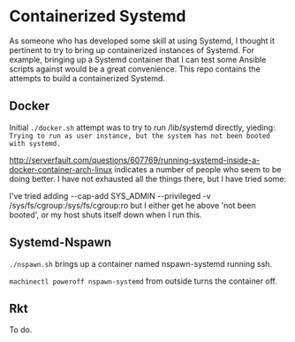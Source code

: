 # Containerized Systemd

As someone who has developed some skill at using Systemd, I thought it pertinent to try to bring up containerized instances of Systemd. For example, bringing up a Systemd container that I can test some Ansible scripts against would be a great convenience.  This repo contains the attempts to build a containerized Systemd.

## Docker

Initial `./docker.sh` attempt was to try to run /lib/systemd directly, yieding:  
`Trying to run as user instance, but the system has not been booted with systemd.`

http://serverfault.com/questions/607769/running-systemd-inside-a-docker-container-arch-linux indicates a number of people who seem to be doing better. I have not exhausted all the things there, but I have tried some:

I've tried adding --cap-add SYS_ADMIN --privileged -v /sys/fs/cgroup:/sys/fs/cgroup:ro but I either get he above 'not been booted', or my host shuts itself down when I run this.

## Systemd-Nspawn

`./nspawn.sh` brings up a container named nspawn-systemd running ssh.

`machinectl poweroff nspawn-systemd` from outside turns the container off.

## Rkt

To do.
